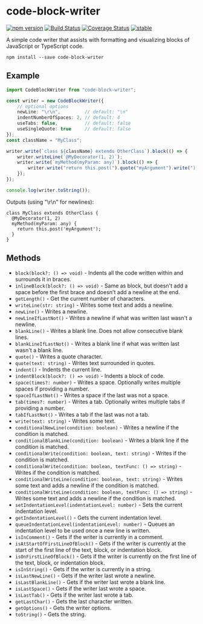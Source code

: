 code-block-writer
=================

[![npm version](https://badge.fury.io/js/code-block-writer.svg)](https://badge.fury.io/js/code-block-writer)
[![Build Status](https://travis-ci.org/dsherret/code-block-writer.svg)](https://travis-ci.org/dsherret/code-block-writer)
[![Coverage Status](https://coveralls.io/repos/dsherret/code-block-writer/badge.svg?branch=master&service=github)](https://coveralls.io/github/dsherret/code-block-writer?branch=master)
[![stable](http://badges.github.io/stability-badges/dist/stable.svg)](http://github.com/badges/stability-badges)

A simple code writer that assists with formatting and visualizing blocks of JavaScript or TypeScript code.

```
npm install --save code-block-writer
```

## Example

```typescript
import CodeBlockWriter from "code-block-writer";

const writer = new CodeBlockWriter({
    // optional options
    newLine: "\r\n",         // default: "\n"
    indentNumberOfSpaces: 2, // default: 4
    useTabs: false,          // default: false
    useSingleQuote: true     // default: false
});
const className = "MyClass";

writer.write(`class ${className} extends OtherClass`).block(() => {
    writer.writeLine(`@MyDecorator(1, 2)`);
    writer.write(`myMethod(myParam: any)`).block(() => {
        writer.write("return this.post(").quote("myArgument").write(");");
    });
});

console.log(writer.toString());
```

Outputs (using "\r\n" for newlines):

```text
class MyClass extends OtherClass {
  @MyDecorator(1, 2)
  myMethod(myParam: any) {
    return this.post('myArgument');
  }
}
```

## Methods

* `block(block?: () => void)` - Indents all the code written within and surrounds it in braces.
* `inlineBlock(block?: () => void)` - Same as block, but doesn't add a space before the first brace and doesn't add a newline at the end.
* `getLength()` - Get the current number of characters.
* `writeLine(str: string)` - Writes some text and adds a newline.
* `newLine()` - Writes a newline.
* `newLineIfLastNot()` - Writes a newline if what was written last wasn't a newline.
* `blankLine()` - Writes a blank line. Does not allow consecutive blank lines.
* `blankLineIfLastNot()` - Writes a blank line if what was written last wasn't a blank line.
* `quote()` - Writes a quote character.
* `quote(text: string)` - Writes text surrounded in quotes.
* `indent()` - Indents the current line.
* `indentBlock(block?: () => void)` - Indents a block of code.
* `space(times?: number)` - Writes a space. Optionally writes multiple spaces if providing a number.
* `spaceIfLastNot()` - Writes a space if the last was not a space.
* `tab(times?: number)` - Writes a tab. Optionally writes multiple tabs if providing a number.
* `tabIfLastNot()` - Writes a tab if the last was not a tab.
* `write(text: string)` - Writes some text.
* `conditionalNewLine(condition: boolean)` - Writes a newline if the condition is matched.
* `conditionalBlankLine(condition: boolean)` - Writes a blank line if the condition is matched.
* `conditionalWrite(condition: boolean, text: string)` - Writes if the condition is matched.
* `conditionalWrite(condition: boolean, textFunc: () => string)` - Writes if the condition is matched.
* `conditionalWriteLine(condition: boolean, text: string)` - Writes some text and adds a newline if the condition is matched.
* `conditionalWriteLine(condition: boolean, textFunc: () => string)` - Writes some text and adds a newline if the condition is matched.
* `setIndentationLevel(indentationLevel: number)` - Sets the current indentation level.
* `getIndentationLevel()` - Gets the current indentation level.
* `queueIndentationLevel(indentationLevel: number)` - Queues an indentation level to be used once a new line is written.
* `isInComment()` - Gets if the writer is currently in a comment.
* `isAtStartOfFirstLineOfBlock()` - Gets if the writer is currently at the start of the first line of the text, block, or indentation block.
* `isOnFirstLineOfBlock()` - Gets if the writer is currently on the first line of the text, block, or indentation block.
* `isInString()` - Gets if the writer is currently in a string.
* `isLastNewLine()` - Gets if the writer last wrote a newline.
* `isLastBlankLine()` - Gets if the writer last wrote a blank line.
* `isLastSpace()` - Gets if the writer last wrote a space.
* `isLastTab()` - Gets if the writer last wrote a tab.
* `getLastChar()` - Gets the last character written.
* `getOptions()` - Gets the writer options.
* `toString()` - Gets the string.
